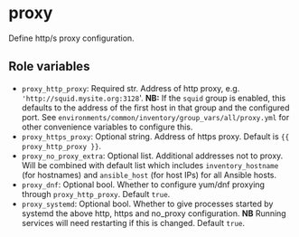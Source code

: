 # proxy

Define http/s proxy configuration.

## Role variables

- `proxy_http_proxy`: Required str. Address of http proxy, e.g. `'http://squid.mysite.org:3128`'.
  **NB:** If the `squid` group is enabled, this defaults to the address of the
  first host in that group and the configured port. See `environments/common/inventory/group_vars/all/proxy.yml`
  for other convenience variables to configure this.
- `proxy_https_proxy`: Optional string. Address of https proxy. Default is `{{ proxy_http_proxy }}`.
- `proxy_no_proxy_extra`: Optional list. Additional addresses not to proxy. Will
  be combined with default list which includes `inventory_hostname` (for hostnames)
  and `ansible_host` (for host IPs) for all Ansible hosts.
- `proxy_dnf`: Optional bool. Whether to configure yum/dnf proxying through `proxy_http_proxy`.
  Default `true`.
- `proxy_systemd`: Optional bool. Whether to give processes started by systemd
  the above http, https and no_proxy configuration. **NB** Running services will
  need restarting if this is changed. Default `true`.
